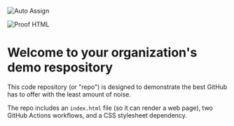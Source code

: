 ![Auto Assign](https://github.com/GumiSak-Android-Mobile/demo-repository/actions/workflows/auto-assign.yml/badge.svg)

![Proof HTML](https://github.com/GumiSak-Android-Mobile/demo-repository/actions/workflows/proof-html.yml/badge.svg)

# Welcome to your organization's demo respository
This code repository (or "repo") is designed to demonstrate the best GitHub has to offer with the least amount of noise.

The repo includes an `index.html` file (so it can render a web page), two GitHub Actions workflows, and a CSS stylesheet dependency.
